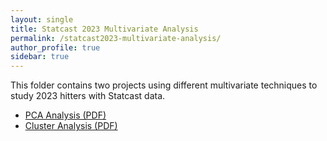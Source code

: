 ```yaml
---
layout: single
title: Statcast 2023 Multivariate Analysis
permalink: /statcast2023-multivariate-analysis/
author_profile: true
sidebar: true
---
```


This folder contains two projects using different multivariate techniques to study 2023 hitters with Statcast data.

- [PCA Analysis (PDF)](statcast2023-multivariate-analysis/statcast2023PCA.pdf)
- [Cluster Analysis (PDF)](statcast2023-multivariate-analysis/statcast2023ClusterAnalysis.pdf)
